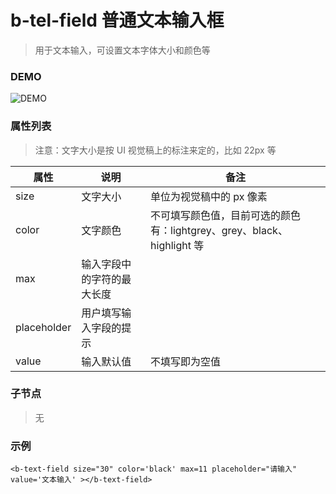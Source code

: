 # b-tel-field 普通文本输入框
> 用于文本输入，可设置文本字体大小和颜色等

### DEMO
![DEMO](https://ohc0dpsgs.qnssl.com/image/service/serviceBanner.jpg)

### 属性列表
> 注意：文字大小是按 UI 视觉稿上的标注来定的，比如 22px 等

 属性         | 说明    | 备注 
 ---         | ---     | ---
 size        | 文字大小 | 单位为视觉稿中的 px 像素 
 color       | 文字颜色 | 不可填写颜色值，目前可选的颜色有：lightgrey、grey、black、highlight 等
 max         | 输入字段中的字符的最大长度  |
 placeholder | 用户填写输入字段的提示      |
 value       | 输入默认值 | 不填写即为空值    |

### 子节点
>  无

### 示例
```
<b-text-field size="30" color='black' max=11 placeholder="请输入" value='文本输入' ></b-text-field>
```
